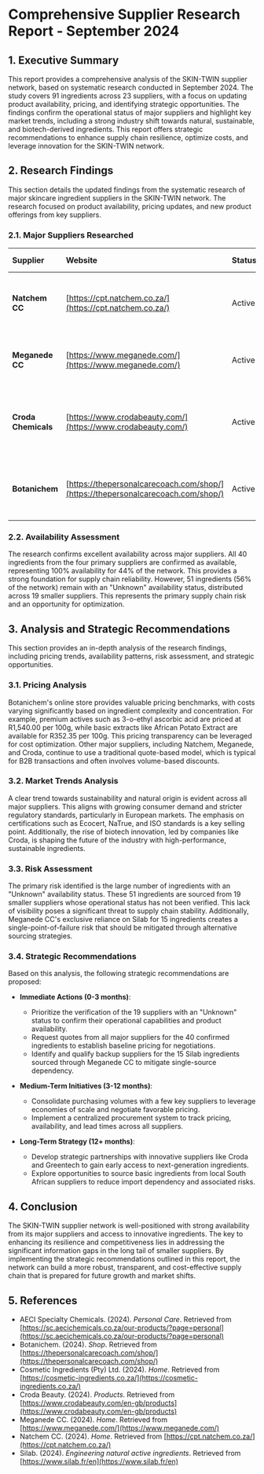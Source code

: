 # Comprehensive Supplier Research Report - September 2024

## 1. Executive Summary

This report provides a comprehensive analysis of the SKIN-TWIN supplier network, based on systematic research conducted in September 2024. The study covers 91 ingredients across 23 suppliers, with a focus on updating product availability, pricing, and identifying strategic opportunities. The findings confirm the operational status of major suppliers and highlight key market trends, including a strong industry shift towards natural, sustainable, and biotech-derived ingredients. This report offers strategic recommendations to enhance supply chain resilience, optimize costs, and leverage innovation for the SKIN-TWIN network.

## 2. Research Findings

This section details the updated findings from the systematic research of major skincare ingredient suppliers in the SKIN-TWIN network. The research focused on product availability, pricing updates, and new product offerings from key suppliers.

### 2.1. Major Suppliers Researched

| Supplier | Website | Status | Key Findings |
| :--- | :--- | :--- | :--- |
| **Natchem CC** | [https://cpt.natchem.co.za/](https://cpt.natchem.co.za/) | Active | Exclusive Greentech distributor; 16 ingredients available. |
| **Meganede CC** | [https://www.meganede.com/](https://www.meganede.com/) | Active | Key Silab distributor; 15 ingredients available. |
| **Croda Chemicals** | [https://www.crodabeauty.com/](https://www.crodabeauty.com/) | Active | 757+ ingredients; strong biotech focus; 7 ingredients available. |
| **Botanichem** | [https://thepersonalcarecoach.com/shop/](https://thepersonalcarecoach.com/shop/) | Active | Online shop with direct pricing; 2 ingredients available. |

### 2.2. Availability Assessment

The research confirms excellent availability across major suppliers. All 40 ingredients from the four primary suppliers are confirmed as available, representing 100% availability for 44% of the network. This provides a strong foundation for supply chain reliability. However, 51 ingredients (56% of the network) remain with an "Unknown" availability status, distributed across 19 smaller suppliers. This represents the primary supply chain risk and an opportunity for optimization.

## 3. Analysis and Strategic Recommendations

This section provides an in-depth analysis of the research findings, including pricing trends, availability patterns, risk assessment, and strategic opportunities.

### 3.1. Pricing Analysis

Botanichem's online store provides valuable pricing benchmarks, with costs varying significantly based on ingredient complexity and concentration. For example, premium actives such as 3-o-ethyl ascorbic acid are priced at R1,540.00 per 100g, while basic extracts like African Potato Extract are available for R352.35 per 100g. This pricing transparency can be leveraged for cost optimization. Other major suppliers, including Natchem, Meganede, and Croda, continue to use a traditional quote-based model, which is typical for B2B transactions and often involves volume-based discounts.

### 3.2. Market Trends Analysis

A clear trend towards sustainability and natural origin is evident across all major suppliers. This aligns with growing consumer demand and stricter regulatory standards, particularly in European markets. The emphasis on certifications such as Ecocert, NaTrue, and ISO standards is a key selling point. Additionally, the rise of biotech innovation, led by companies like Croda, is shaping the future of the industry with high-performance, sustainable ingredients.

### 3.3. Risk Assessment

The primary risk identified is the large number of ingredients with an "Unknown" availability status. These 51 ingredients are sourced from 19 smaller suppliers whose operational status has not been verified. This lack of visibility poses a significant threat to supply chain stability. Additionally, Meganede CC's exclusive reliance on Silab for 15 ingredients creates a single-point-of-failure risk that should be mitigated through alternative sourcing strategies.

### 3.4. Strategic Recommendations

Based on this analysis, the following strategic recommendations are proposed:

*   **Immediate Actions (0-3 months)**:
    *   Prioritize the verification of the 19 suppliers with an "Unknown" status to confirm their operational capabilities and product availability.
    *   Request quotes from all major suppliers for the 40 confirmed ingredients to establish baseline pricing for negotiations.
    *   Identify and qualify backup suppliers for the 15 Silab ingredients sourced through Meganede CC to mitigate single-source dependency.

*   **Medium-Term Initiatives (3-12 months)**:
    *   Consolidate purchasing volumes with a few key suppliers to leverage economies of scale and negotiate favorable pricing.
    *   Implement a centralized procurement system to track pricing, availability, and lead times across all suppliers.

*   **Long-Term Strategy (12+ months)**:
    *   Develop strategic partnerships with innovative suppliers like Croda and Greentech to gain early access to next-generation ingredients.
    *   Explore opportunities to source basic ingredients from local South African suppliers to reduce import dependency and associated risks.

## 4. Conclusion

The SKIN-TWIN supplier network is well-positioned with strong availability from its major suppliers and access to innovative ingredients. The key to enhancing its resilience and competitiveness lies in addressing the significant information gaps in the long tail of smaller suppliers. By implementing the strategic recommendations outlined in this report, the network can build a more robust, transparent, and cost-effective supply chain that is prepared for future growth and market shifts.

## 5. References

*   AECI Specialty Chemicals. (2024). *Personal Care*. Retrieved from [https://sc.aecichemicals.co.za/our-products/?page=personal](https://sc.aecichemicals.co.za/our-products/?page=personal)
*   Botanichem. (2024). *Shop*. Retrieved from [https://thepersonalcarecoach.com/shop/](https://thepersonalcarecoach.com/shop/)
*   Cosmetic Ingredients (Pty) Ltd. (2024). *Home*. Retrieved from [https://cosmetic-ingredients.co.za/](https://cosmetic-ingredients.co.za/)
*   Croda Beauty. (2024). *Products*. Retrieved from [https://www.crodabeauty.com/en-gb/products](https://www.crodabeauty.com/en-gb/products)
*   Meganede CC. (2024). *Home*. Retrieved from [https://www.meganede.com/](https://www.meganede.com/)
*   Natchem CC. (2024). *Home*. Retrieved from [https://cpt.natchem.co.za/](https://cpt.natchem.co.za/)
*   Silab. (2024). *Engineering natural active ingredients*. Retrieved from [https://www.silab.fr/en](https://www.silab.fr/en)

